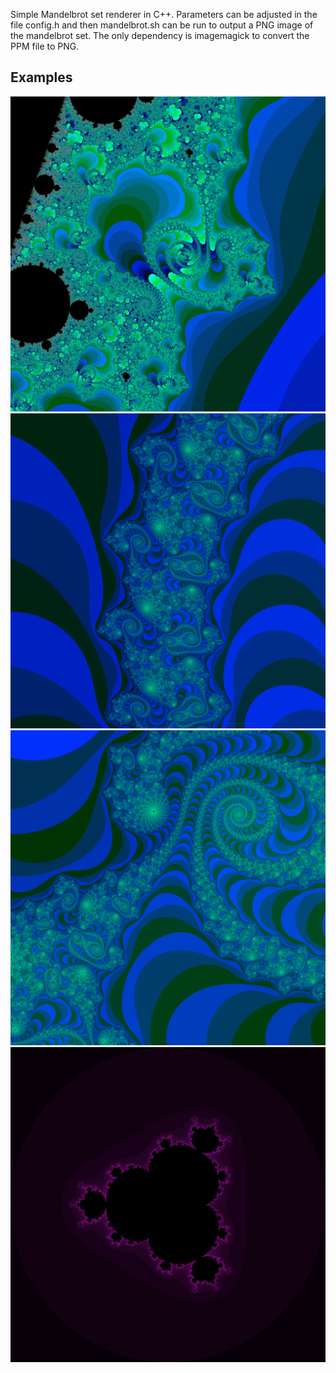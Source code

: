 Simple Mandelbrot set renderer in C++. Parameters can be adjusted in the file config.h and
then mandelbrot.sh can be run to output a PNG image of the mandelbrot set. The only dependency
is imagemagick to convert the PPM file to PNG.

## Examples ##
![1](/examples/mandelbrot0.png)
![2](/examples/mandelbrot1.png)
![3](/examples/mandelbrot2.png)
![4](/examples/mandelbrot_p4.png)
